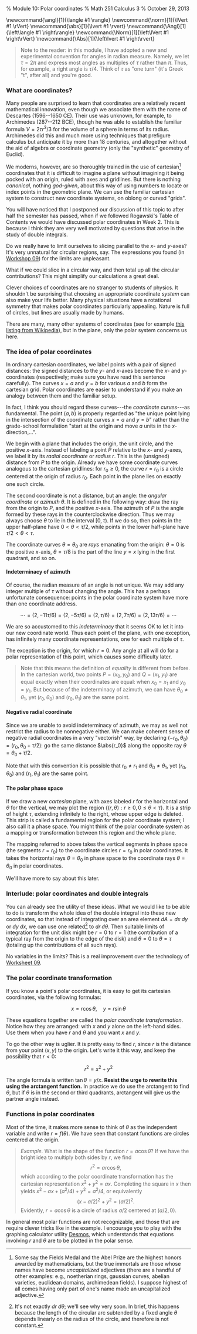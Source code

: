 % Module 10:
  Polar coordinates
% Math 251 Calculus 3
% October 29, 2013







\newcommand{\angl}[1]{\langle #1 \rangle}
\newcommand{\norm}[1]{\lVert #1 \rVert}
\newcommand{\abs}[1]{\lvert #1 \rvert}
\newcommand{\Angl}[1]{\left\langle #1 \right\rangle}
\newcommand{\Norm}[1]{\left\lVert #1 \right\rVert}
\newcommand{\Abs}[1]{\left\lvert #1 \right\rvert}

> Note to the reader: in this module, I have adopted a new and experimental convention for angles in radian measure. Namely, we let $\tau = 2\pi$ and express most angles as multiples of $\tau$ rather than $\pi$. Thus, for example, a right angle is $\tau/4$. Think of $\tau$ as "one turn" (it's Greek "t", after all) and you're good.

### What are coordinates?

Many people  are surprised to learn that coordinates are a relatively recent mathematical innovation, even though we associate them with the name of Descartes&nbsp;(1596--1650 CE). Their use was unknown, for example, to Archimedes&nbsp;(287--212 BCE), though he was able to establish the familiar formula $V = 2\tau r^3/3$ for the volume of a sphere in terms of its radius. Archimedes did this and much more using techniques that prefigure calculus but anticipate it by more than 18 centuries, and altogether without the aid of algebra or coordinate geometry (only the "synthetic" geometry of Euclid).

We moderns, however, are so thoroughly trained in the use of cartesian[^honor] coordinates that it is difficult to imagine a plane without imagining it being pocked with an origin, ruled with axes and gridlines. But there is nothing *canonical*, nothing *god-given*, about this way of using numbers to locate or index points in the geometric plane. We can use the familiar cartesian system to construct new coordinate systems, on oblong or curved "grids".

[^honor]: Some say the Fields Medal and the Abel Prize are the highest honors awarded by mathematicians, but the true immortals are those whose names have become *uncapitalized* adjectives (there are a handful of other examples: e.g., noetherian rings, gaussian curves, abelian varieties, euclidean domains, archimedean fields). I suppose highest of all comes having only part of one's name made an uncapitalized adjective.

You will have noticed that I postponed our discussion of this topic to after half the semester has passed, when if we followed Rogawski's Table of Contents we would have discussed polar coordinates in Week 2. This is because I think they are very well motivated by questions that arise in the study of double integrals.

Do we really have to limit ourselves to slicing parallel to the $x$- and $y$-axes? It's very unnatural for circular regions, say. The expressions you found (in [Workshop 09][w09]) for the limits are unpleasant.

What if we could slice in a circular way, and then total up all the circular contributions? This might simplify our calculations a great deal.

Clever choices of coordinates are no stranger to students of physics. It shouldn't be surprising that choosing an appropriate coordinate *system* can also make your life better. Many physical situations have a rotational symmetry that makes polar coordinates particularly appealing. Nature is full of circles, but lines are usually made by humans.

There are many, many other systems of coordinates (see for example [this listing from Wikipedia](http://en.wikipedia.org/wiki/Category:Coordinate_systems)), but in the plane, only the polar system concerns us here. 

### The idea of polar coordinates

In ordinary cartesian coordinates, we label points with a pair of signed distances: the signed distances to the $y$- and $x$-axes become the $x$- and $y$-coordinates (respectively; make sure you have read this sentence carefully). The curves $x = a$ and $y = b$ for various $a$ and $b$ form the cartesian grid. Polar coordinates are easier to understand if you make an analogy between them and the familiar setup. 

In fact, I think you should regard these curves---the *coordinate curves*---as fundamental. The point $(a,b)$ is properly regarded as "the unique point lying in the intersection of the coordinate curves $x = a$ and $y = b$" rather than the grade-school formulation "start at the origin and move $a$ units in the $x$-direction,...".

We begin with a plane that includes the origin, the unit circle, and the positive $x$-axis. Instead of labeling a point $P$ relative to the $x$- and $y$-axes, we label it by its *radial coordinate* or *radius* $r$. This is the (unsigned) distance from $P$ to the origin. Already we have some coordinate curves analogous to the cartesian gridlines: for $r_0 \geq 0$, the curve $r = r_0$ is a circle centered at the origin of radius $r_0$. Each point in the plane lies on exactly one such circle.

The second coordinate is not a distance, but an angle: the *angular coordinate* or *azimuth* $\theta$. It is defined in the following way: draw the ray from the origin to $P$, and the positive $x$-axis. The azimuth of $P$ is the angle formed by these rays in the counterclockwise direction. Thus we may always choose $\theta$ to lie in the interval $[0, \tau)$. If we do so, then points in the upper half-plane have $0 < \theta < \tau/2$, while points in the lower half-plane have $\tau/2 < \theta < \tau$.

The coordinate curves $\theta = \theta_0$ are *rays* emanating from the origin: $\theta = 0$ is the positive $x$-axis, $\theta = \tau/8$ is the part of the line $y = x$ lying in the first quadrant, and so on.

#### Indeterminacy of azimuth

Of course, the radian measure of an angle is not unique. We may add any integer multiple of $\tau$ without changing the angle. This has a perhaps unfortunate consequence: points in the polar coordinate system have more than one coordinate address.

$$ \cdots = (2, -11\tau/6) = (2, -5\tau/6) = (2, \tau/6) = (2, 7\tau/6) = (2, 13\tau/6) =  \cdots $$

We are so accustomed to this *indeterminacy* that it seems OK to let it into our new coordinate world. Thus each point of the plane, with one exception, has infinitely many coordinate representations, one for each multiple of $\tau$.

The exception is the origin, for which $r = 0$. Any angle at all will do for a polar representation of this point, which causes some difficulty later.

> Note that this means the definition of *equality* is different from before. In the cartesian world, two points $P = (x_0,y_0)$ and $Q = (x_1,y_1)$ are equal exactly when their coordinates are equal: when $x_0 = x_1$ and $y_0 = y_1$. But because of the indeterminacy of azimuth, we can have $\theta_0 \ne \theta_1$, yet $(r_0, \theta_0)$ and $(r_0, \theta_1)$ are the same point.

#### Negative radial coordinate

Since we are unable to avoid indeterminacy of azimuth, we may as well not restrict the radius to be nonnegative either. We can make coherent sense of negative radial coordinates in a very "vectorish" way, by declaring $(-r_0, \theta_0) = (r_0, \theta_0 + \tau/2)$: go the same distance $\abs{r_0}$ along the opposite ray $\theta = \theta_0 + \tau/2$.

Note that with this convention it is possible that $r_0 \ne r_1$ and $\theta_0 \ne \theta_1$, yet $(r_0, \theta_0)$ and $(r_1, \theta_1)$ are the same point.

#### The polar phase space

If we draw a new *cartesian* plane, with axes labeled $r$ for the horizontal and $\theta$ for the vertical, we may plot the region $\{ (r, \theta) : r \geq 0, 0 \leq \theta < \tau \}$. It is a strip of height $\tau$, extending infinitely to the right, whose upper edge is deleted. This strip is called a fundamental region for the polar coordinate system; I also call it a phase space. You might think of the polar coordinate system as a mapping or transformation between this region and the whole plane. 

The mapping referred to above takes the vertical segments in phase space (the segments $r = r_0$) to the coordinate circles $r = r_0$ in polar coordinates. It takes the horizontal rays $\theta = \theta_0$ in phase space to the coordinate rays $\theta = \theta_0$ in polar coordinates.

We'll have more to say about this later.

### Interlude: polar coordinates and double integrals

You can already see the utility of these ideas. What we would like to be able to do is transform the whole idea of the double integral into these new coordinates, so that instead of integrating over an area element $dA = dx \; dy$ or $dy \; dx$, we can use one related[^jacobian] to $dr \; d\theta$. Then suitable limits of integration for the unit disk might be $r = 0$ to $r = 1$ (the contribution of a typical ray from the origin to the edge of the disk) and $\theta = 0$ to $\theta = \tau$ (totaling up the contributions of all such rays).

No variables in the limits? This is a real improvement over the technology of [Worksheet 09][w09].

[^jacobian]: It's not exactly $dr \; d\theta$; we'll see why very soon. In brief, this happens because the length of the circular arc subtended by a fixed angle $\theta$ depends linearly on the radius of the circle, and therefore is not constant.

### The polar coordinate transformation

If you know a point's polar coordinates, it is easy to get its cartesian coordinates, via the following formulas:

$$ x = r \cos{\theta}, \quad y = r \sin{\theta} $$

These equations together are called the *polar coordinate transformation*. Notice how they are arranged: with $x$ and $y$ alone on the left-hand sides. Use them when you have $r$ and $\theta$ and you want $x$ and $y$.

To go the other way is uglier. It is pretty easy to find $r$, since $r$ is the distance from your point $(x,y)$ to the origin. Let's write it this way, and keep the possibility that $r < 0$:

$$ r^2 = x^2 + y^2 $$

The angle formula is written $\tan{\theta} = y/x$. **Resist the urge to rewrite this using the arctangent function.** In practice we do use the arctangent to find $\theta$, but if $\theta$ is in the second or third quadrants, arctangent will give us the partner angle instead.

### Functions in polar coordinates

Most of the time, it makes more sense to think of $\theta$ as the independent variable and write $r = f(\theta)$. We have seen that constant functions are circles centered at the origin.

> *Example.* What is the shape of the function $r = a \cos\theta$? If we have the bright idea to multiply both sides by $r$, we find
> $$ r^2 = a r \cos\theta, $$
> which according to the polar coordinate transformation has the cartesian representation $x^2 + y^2 = ax$. Completing the square in $x$ then yields $x^2 - ax + (a^2/4) + y^2 = a^2/4$, or equivalently
> $$ (x - a/2)^2 + y^2 = (a/2)^2. $$ 
> Evidently, $r = a \cos\theta$ is a circle of radius $a/2$ centered at $(a/2, 0)$.

In general most polar functions are not recognizable, and those that are require clever tricks like in the example. I encourage you to play with the graphing calculator utility [Desmos](http://www.desmos.com/calculator), which understands that equations involving $r$ and $\theta$ are to be plotted in the polar sense. 

[w09]: ../../workshops/09/Workshop.pdf
